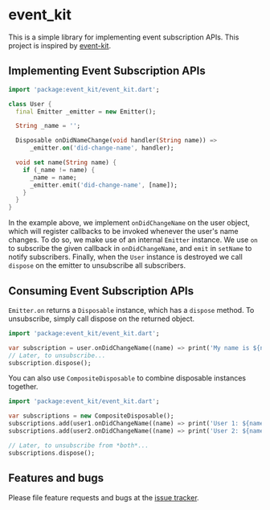# event_kit

This is a simple library for implementing event subscription APIs. This project is inspired by [event-kit].

[event-kit]: https://www.npmjs.com/package/event-kit

## Implementing Event Subscription APIs

```dart
import 'package:event_kit/event_kit.dart';

class User {
  final Emitter _emitter = new Emitter();

  String _name = '';

  Disposable onDidNameChange(void handler(String name)) =>
      _emitter.on('did-change-name', handler);

  void set name(String name) {
    if (_name != name) {
      _name = name;
      _emitter.emit('did-change-name', [name]);
    }
  }
}
```


In the example above, we implement `onDidChangeName` on the user object, which
will register callbacks to be invoked whenever the user's name changes. To do
so, we make use of an internal `Emitter` instance. We use `on` to subscribe
the given callback in `onDidChangeName`, and `emit` in `setName` to notify
subscribers. Finally, when the `User` instance is destroyed we call `dispose`
on the emitter to unsubscribe all subscribers.

## Consuming Event Subscription APIs

`Emitter.on` returns a `Disposable` instance, which has a `dispose` method.
To unsubscribe, simply call dispose on the returned object.

```dart
import 'package:event_kit/event_kit.dart';

var subscription = user.onDidChangeName((name) => print('My name is ${name}'));
// Later, to unsubscribe...
subscription.dispose();
```

You can also use `CompositeDisposable` to combine disposable instances together.

```dart
import 'package:event_kit/event_kit.dart';

var subscriptions = new CompositeDisposable();
subscriptions.add(user1.onDidChangeName((name) => print('User 1: ${name}')));
subscriptions.add(user2.onDidChangeName((name) => print('User 2: ${name}')));

// Later, to unsubscribe from *both*...
subscriptions.dispose();
```

## Features and bugs

Please file feature requests and bugs at the [issue tracker][tracker].

[tracker]: https://github.com/kseo/event_kit/issues
